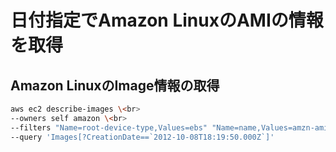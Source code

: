 # 日付指定でAmazon LinuxのAMIの情報を取得

## Amazon LinuxのImage情報の取得

```bash
aws ec2 describe-images \<br>
--owners self amazon \<br>
--filters "Name=root-device-type,Values=ebs" "Name=name,Values=amzn-ami-hvm-*" "Name=virtualization-type,Values=hvm" \<br>
--query 'Images[?CreationDate==`2012-10-08T18:19:50.000Z`]'
```

